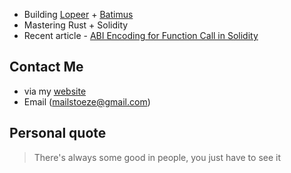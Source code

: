 
* Building [Lopeer](https://lopeer.com) + [Batimus](https://batimus.com)
* Mastering Rust + Solidity
* Recent article - [ABI Encoding for Function Call in Solidity](https://www.rareskills.io/post/abi-encoding)

## Contact Me
- via my [website](https://ezesunday.com)
- Email (mailstoeze@gmail.com)

## Personal quote
> There's always some good in people, you just have to see it


